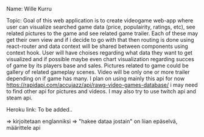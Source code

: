 Name:  Wille Kurru

Topic:              Goal of this web application is to create videogame web-app where user can visualize searched game data (price, populairity, ratings, etc), see related pictures to the game and see related game trailer. Each of these may get their own view and if i decide to go with that then routing is done using react-router and data context will be shared between components using context hook. User will have choises regarding what data they want to get visualized and if possible maybe even chart visualization regarding succes of game by its players base and sales. Pictures related to game could be gallery of related gameplay scenes. Video will be only one or more trailer depending on if game has many. I plan on using mainly this api for now https://rapidapi.com/accujazz/api/rawg-video-games-database/ i may need to find other api for pictures and videos. I may also try to use twitch api and steam api.

Heroku link:        To be added..

=> kirjoitetaan englanniksi
=> "hakee dataa jostain" on liian epäselvä, määrittele api
